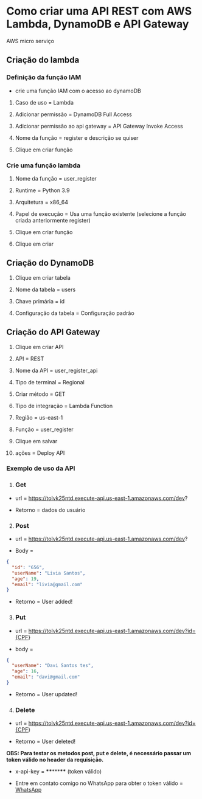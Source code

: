 # Como criar uma API REST com AWS Lambda, DynamoDB e API Gateway

AWS micro serviço

## Criação do lambda

### Definição da função IAM

- crie uma função IAM com o acesso ao dynamoDB

1. Caso de uso = Lambda

2. Adicionar permissão = DynamoDB Full Access

3. Adicionar permissão ao api gateway = API Gateway Invoke Access

4. Nome da função = register e descrição se quiser

5. Clique em criar função

### Crie uma função lambda

1. Nome da função = user_register

2. Runtime = Python 3.9

3. Arquitetura = x86_64

4. Papel de execução = Usa uma função existente (selecione a função criada anteriormente register)

5. Clique em criar função

6. Clique em criar

## Criação do DynamoDB

1. Clique em criar tabela

2. Nome da tabela = users

3. Chave primária = id

4. Configuração da tabela = Configuração padrão

## Criação do API Gateway

1. Clique em criar API

2. API = REST

3. Nome da API = user_register_api

4. Tipo de terminal = Regional

5. Criar método = GET

6. Tipo de integração = Lambda Function

7. Região = us-east-1

8. Função = user_register

9. Clique em salvar

10. ações = Deploy API

### Exemplo de uso da API

1. ### Get

- url = <https://tolvk25ntd.execute-api.us-east-1.amazonaws.com/dev>?

- Retorno = dados do usuário

2. ### Post

- url = <https://tolvk25ntd.execute-api.us-east-1.amazonaws.com/dev>?

- Body =

```json
{
  "id": "656",
  "userName": "Livia Santos",
  "age": 19,
  "email": "livia@gmail.com"
}
```

- Retorno = User added!

3. ### Put

- url = <https://tolvk25ntd.execute-api.us-east-1.amazonaws.com/dev?id={CPF>}

- body =

```json
{
  "userName": "Davi Santos tes",
  "age": 16,
  "email": "davi@gmail.com"
}
```

- Retorno = User updated!

4. ### Delete

- url = <https://tolvk25ntd.execute-api.us-east-1.amazonaws.com/dev?id={CPF>}

- Retorno = User deleted!

**OBS: Para testar os metodos post, put e delete, é necessário passar um token válido no header da requisição.**

- x-api-key = **\*\***\*\*\***\*\*** (token válido)

- Entre em contato comigo no WhatsApp para obter o token válido = [WhatsApp](https://api.whatsapp.com/send?phone=5581996479569&text=Oi%2C%20me%20chamo%20...)
